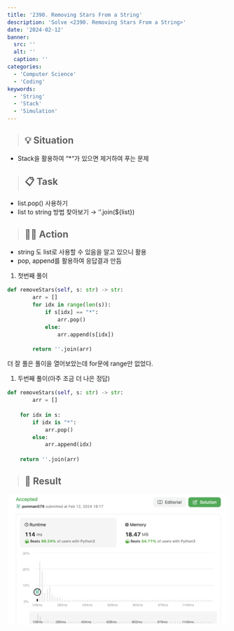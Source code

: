 ```yaml
---
title: '2390. Removing Stars From a String'
description: 'Solve <2390. Removing Stars From a String>'
date: '2024-02-12'
banner:
  src: ''
  alt: ''
  caption: ''
categories: 
  - 'Computer Science'
  - 'Coding'
keywords: 
  - 'String'
  - 'Stack'
  - 'Simulation'
---
```



<aside>

> ## 💡 **Situation**

</aside>

- Stack을 활용하여 “*“가 있으면 제거하여 푸는 문제

<aside>

> ## 📋 **Task**

</aside>

- list.pop() 사용하기
- list to string 방법 찾아보기
→ ‘’.join(${list})

<aside>

> ## 🧑‍💻 **Action**

</aside>

- string 도 list로 사용할 수 있음을 알고 있으니 활용
- pop, append를 활용하여 응답결과 만듬
1. 첫번째 풀이

```python
def removeStars(self, s: str) -> str:	
		arr = []
        for idx in range(len(s)):
            if s[idx] == "*":
                arr.pop()
            else:
                arr.append(s[idx])
        
        return ''.join(arr)

```

더 잘 풀은 풀이을 열어보았는데 for문에 range만 없었다.

1. 두번째 풀이(아주 조금 더 나은 정답)

```python
def removeStars(self, s: str) -> str:
		arr = []

    for idx in s:
        if idx is "*":
            arr.pop()
        else:
            arr.append(idx)

    return ''.join(arr)
```

<aside>

> ## 🗽 **Result**

</aside>

![Untitled](../../../images/s-CS/coding/leetcode_2390.png)